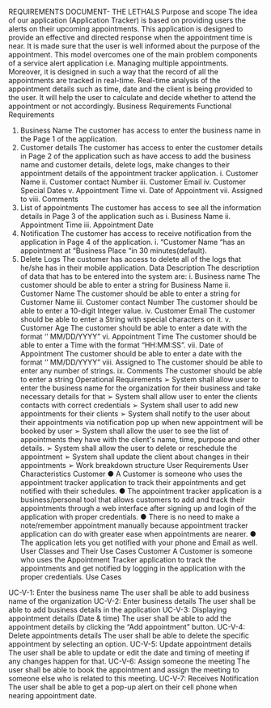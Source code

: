 REQUIREMENTS DOCUMENT- THE LETHALS
Purpose and scope
The idea of our application (Application Tracker) is based on providing users the alerts on their
upcoming appointments. This application is designed to provide an effective and directed
response when the appointment time is near. It is made sure that the user is well informed about
the purpose of the appointment. This model overcomes one of the main problem components of a
service alert application i.e. Managing multiple appointments. Moreover, it is designed in such a
way that the record of all the appointments are tracked in real-time. Real-time analysis of the
appointment details such as time, date and the client is being provided to the user. It will help the
user to calculate and decide whether to attend the appointment or not accordingly.
Business Requirements
Functional Requirements
1. Business Name
The customer has access to enter the business name in the Page 1 of the application.
2. Customer details
The customer has access to enter the customer details in Page 2 of the application such as have
access to add the business name and customer details, delete logs, make changes to their
appointment details of the appointment tracker application.
i. Customer Name
ii. Customer contact Number
iii. Customer Email
iv. Customer Special Dates
v. Appointment Time
vi. Date of Appointment
vii. Assigned to
viii. Comments
3. List of appointments
The customer has access to see all the information details in Page 3 of the application such as
i. Business Name
ii. Appointment Time
iii. Appointment Date
4. Notification
The customer has access to receive notification from the application in Page 4 of the application.
i. “Customer Name “has an appointment at “Business Place “in 30
minutes(default).
5. Delete Logs
The customer has access to delete all of the logs that he/she has in their mobile application.
Data Description
The description of data that has to be entered into the system are:
i. Business name
The customer should be able to enter a string for Business Name
ii. Customer Name
The customer should be able to enter a string for Customer Name
iii. Customer contact Number
The customer should be able to enter a 10-digit Integer value.
iv. Customer Email
The customer should be able to enter a String with special characters on it.
v. Customer Age
The customer should be able to enter a date with the format ‘’ MM/DD/YYYY”
vi. Appointment Time
The customer should be able to enter a Time with the format “HH:MM:SS”.
vii. Date of Appointment
 The customer should be able to enter a date with the format ‘’ MM/DD/YYYY”
viii. Assigned to
The customer should be able to enter any number of strings.
ix. Comments
The customer should be able to enter a string
Operational Requirements
➢ System shall allow user to enter the business name for the organization for their business
and take necessary details for that
➢ System shall allow user to enter the clients contacts with correct credentials
➢ System shall user to add new appointments for their clients
➢ System shall notify to the user about their appointments via notification pop up when new
appointment will be booked by user
➢ System shall allow the user to see the list of appointments they have with the client's
name, time, purpose and other details.
➢ System shall allow the user to delete or reschedule the appointment 
➢ System shall update the client about changes in their appointments
➢ Work breakdown structure
User Requirements
User Characteristics
Customer
● A Customer is someone who uses the appointment tracker application to track their
appointments and get notified with their schedules.
● The appointment tracker application is a business/personal tool that allows customers to
add and track their appointments through a web interface after signing up and login of the
application with proper credentials.
● There is no need to make a note/remember appointment manually because appointment
tracker application can do with greater ease when appointments are nearer.
● The application lets you get notified with your phone and Email as well.
User Classes and Their Use Cases
Customer
A Customer is someone who uses the Appointment Tracker application to track the appointments
and get notified by logging in the application with the proper credentials.
Use Cases

UC-V-1: Enter the business name
The user shall be able to add business name of the organization
UC-V-2: Enter business details
The user shall be able to add business details in the application
UC-V-3: Displaying appointment details (Date & time)
The user shall be able to add the appointment details by clicking the “Add appointment” button.
UC-V-4: Delete appointments details
The user shall be able to delete the specific appointment by selecting an option.
UC-V-5: Update appointment details
The user shall be able to update or edit the date and timing of meeting if any changes happen for
that.
UC-V-6: Assign someone the meeting
The user shall be able to book the appointment and assign the meeting to someone else who is
related to this meeting.
UC-V-7: Receives Notification
The user shall be able to get a pop-up alert on their cell phone when nearing appointment date.

